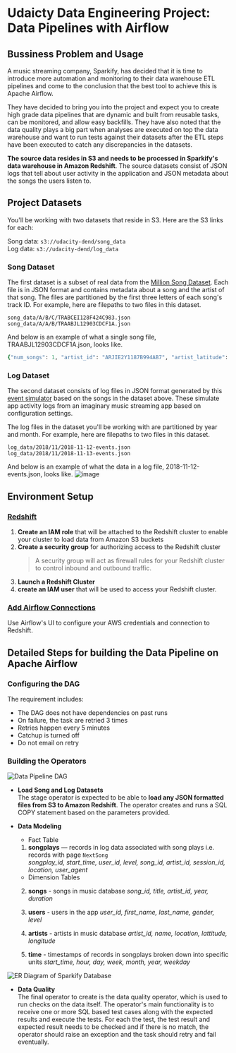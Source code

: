 # Udaicty Data Engineering Project: Data Pipelines with Airflow 
## Bussiness Problem and Usage
A music streaming company, Sparkify, has decided that it is time to introduce more automation and monitoring to their data warehouse ETL pipelines and come to the conclusion that the best tool to achieve this is Apache Airflow.

They have decided to bring you into the project and expect you to create high grade data pipelines that are dynamic and built from reusable tasks, can be monitored, and allow easy backfills. They have also noted that the data quality plays a big part when analyses are executed on top the data warehouse and want to run tests against their datasets after the ETL steps have been executed to catch any discrepancies in the datasets.

**The source data resides in S3 and needs to be processed in Sparkify's data warehouse in Amazon Redshift**. The source datasets consist of JSON logs that tell about user activity in the application and JSON metadata about the songs the users listen to.

## Project Datasets
You'll be working with two datasets that reside in S3. Here are the S3 links for each:


Song data: ```s3://udacity-dend/song_data```  
Log data: ```s3://udacity-dend/log_data```

### Song Dataset
The first dataset is a subset of real data from the [Million Song Dataset](https://labrosa.ee.columbia.edu/millionsong/). Each file is in JSON format and contains metadata about a song and the artist of that song. The files are partitioned by the first three letters of each song's track ID. For example, here are filepaths to two files in this dataset.

```
song_data/A/B/C/TRABCEI128F424C983.json
song_data/A/A/B/TRAABJL12903CDCF1A.json
``` 
And below is an example of what a single song file, TRAABJL12903CDCF1A.json, looks like.
```ruby
{"num_songs": 1, "artist_id": "ARJIE2Y1187B994AB7", "artist_latitude": null, "artist_longitude": null, "artist_location": "", "artist_name": "Line Renaud", "song_id": "SOUPIRU12A6D4FA1E1", "title": "Der Kleine Dompfaff", "duration": 152.92036, "year": 0}
```

### Log Dataset
The second dataset consists of log files in JSON format generated by this [event simulator](https://github.com/Interana/eventsim) based on the songs in the dataset above. These simulate app activity logs from an imaginary music streaming app based on configuration settings.

The log files in the dataset you'll be working with are partitioned by year and month. For example, here are filepaths to two files in this dataset.

```
log_data/2018/11/2018-11-12-events.json
log_data/2018/11/2018-11-13-events.json
```

And below is an example of what the data in a log file, 2018-11-12-events.json, looks like.
![image](https://user-images.githubusercontent.com/53353815/126509464-1685e4a4-419b-44bf-bfbe-d6b706a85d5f.png)

## Environment Setup
### [Redshift](environment_setup/create_redshift_cluster.ipynb)
1. **Create an IAM role** that will be attached to the Redshift cluster to enable your cluster to load data from Amazon S3 buckets
2. **Create a security group** for authorizing access to the Redshift cluster 
    > A security group will act as firewall rules for your Redshift cluster to control inbound and outbound traffic.
3. **Launch a Redshift Cluster**
4. **create an IAM user** that will be used to access your Redshift cluster.

### [Add Airflow Connections](environment_setup/airflow_connections_instruction.md)
Use Airflow's UI to configure your AWS credentials and connection to Redshift.  

## Detailed Steps for building the Data Pipeline on Apache Airflow
### Configuring the DAG
The requirement includes:
* The DAG does not have dependencies on past runs
* On failure, the task are retried 3 times
* Retries happen every 5 minutes
* Catchup is turned off
* Do not email on retry

### Building the Operators 
  
![Data Pipeline DAG](https://user-images.githubusercontent.com/53353815/125149732-45aac080-e100-11eb-8813-bf94257f9615.png)

* **Load Song and Log Datasets**  
The stage operator is expected to be able to **load any JSON formatted files from S3 to Amazon Redshift**. The operator creates and runs a SQL COPY statement based on the parameters provided. 
  
    
* **Data Modeling**  
  - Fact Table  
   1. **songplays** — records in log data associated with song plays i.e. records with page ```NextSong```  
    *songplay_id, start_time, user_id, level, song_id, artist_id, session_id, location, user_agent*  
  
  - Dimension Tables
   2. **songs** - songs in music database
    *song_id, title, artist_id, year, duration*
  
   3. **users** - users in the app
    *user_id, first_name, last_name, gender, level*

   4. **artists** - artists in music database
    *artist_id, name, location, lattitude, longitude*

   5. **time** - timestamps of records in songplays broken down into specific units
    *start_time, hour, day, week, month, year, weekday*  
      
![ER Diagram of Sparkify Database](https://user-images.githubusercontent.com/53353815/126517578-15371bfe-e73a-4247-860a-9505edd8e714.png)

* **Data Quality**   
The final operator to create is the data quality operator, which is used to run checks on the data itself. The operator's main functionality is to receive one or more SQL based test cases along with the expected results and execute the tests. For each the test, the test result and expected result needs to be checked and if there is no match, the operator should raise an exception and the task should retry and fail eventually.